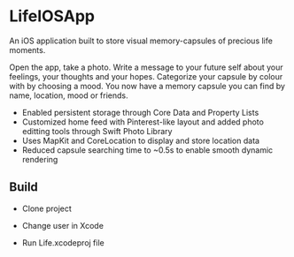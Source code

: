# LifeIOSApp

An iOS application built to store visual memory-capsules of precious life moments. 

Open the app, take a photo. Write a message to your future self about your feelings, your thoughts and your hopes. 
Categorize your capsule by colour with by choosing a mood. You now have a memory capsule you can find by name, location, 
mood or friends.

 - Enabled persistent storage through Core Data and Property Lists
 - Customized home feed with Pinterest-like layout and added photo editting tools through Swift Photo Library
 - Uses MapKit and CoreLocation to display and store location data
 - Reduced capsule searching time to ~0.5s to enable smooth dynamic rendering

## Build 

* Clone project

* Change user in Xcode

* Run Life.xcodeproj file 
